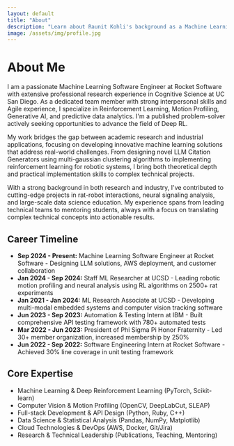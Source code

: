 ```yaml
---
layout: default
title: "About"
description: "Learn about Raunit Kohli's background as a Machine Learning Software Engineer at Rocket Software with extensive research experience in Cognitive Science at UC San Diego."
image: /assets/img/profile.jpg
---
```


# About Me

<div class="about-content">
  <p>I am a passionate Machine Learning Software Engineer at Rocket Software with extensive professional research experience in Cognitive Science at UC San Diego. As a dedicated team member with strong interpersonal skills and Agile experience, I specialize in Reinforcement Learning, Motion Profiling, Generative AI, and predictive data analytics. I'm a published problem-solver actively seeking opportunities to advance the field of Deep RL.</p>

  <p>My work bridges the gap between academic research and industrial applications, focusing on developing innovative machine learning solutions that address real-world challenges. From designing novel LLM Citation Generators using multi-gaussian clustering algorithms to implementing reinforcement learning for robotic systems, I bring both theoretical depth and practical implementation skills to complex technical projects.</p>

  <p>With a strong background in both research and industry, I've contributed to cutting-edge projects in rat-robot interactions, neural signaling analysis, and large-scale data science education. My experience spans from leading technical teams to mentoring students, always with a focus on translating complex technical concepts into actionable results.</p>

  ## Career Timeline

  <ul class="career-timeline">
    <li><strong>Sep 2024 - Present:</strong> Machine Learning Software Engineer at Rocket Software - Designing LLM solutions, AWS deployment, and customer collaboration</li>
    <li><strong>Jan 2024 - Sep 2024:</strong> Staff ML Researcher at UCSD - Leading robotic motion profiling and neural analysis using RL algorithms on 2500+ rat experiments</li>
    <li><strong>Jan 2021 - Jan 2024:</strong> ML Research Associate at UCSD - Developing multi-modal embedded systems and computer vision tracking software</li>
    <li><strong>Jun 2023 - Sep 2023:</strong> Automation & Testing Intern at IBM - Built comprehensive API testing framework with 780+ automated tests</li>
    <li><strong>Mar 2022 - Jun 2023:</strong> President of Phi Sigma Pi Honor Fraternity - Led 30+ member organization, increased membership by 250%</li>
    <li><strong>Jun 2022 - Sep 2022:</strong> Software Engineering Intern at Rocket Software - Achieved 30% line coverage in unit testing framework</li>
  </ul>

  ## Core Expertise

  <ul>
    <li>Machine Learning & Deep Reinforcement Learning (PyTorch, Scikit-learn)</li>
    <li>Computer Vision & Motion Profiling (OpenCV, DeepLabCut, SLEAP)</li>
    <li>Full-stack Development & API Design (Python, Ruby, C++)</li>
    <li>Data Science & Statistical Analysis (Pandas, NumPy, Matplotlib)</li>
    <li>Cloud Technologies & DevOps (AWS, Docker, Git/Jira)</li>
    <li>Research & Technical Leadership (Publications, Teaching, Mentoring)</li>
  </ul>
</div>